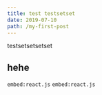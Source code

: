 ```yaml
---
title: test testsetset
date: 2019-07-10
path: /my-first-post
---
```


testsetsetsetset


## hehe

`embed:react.js`
`embed:react.js`

